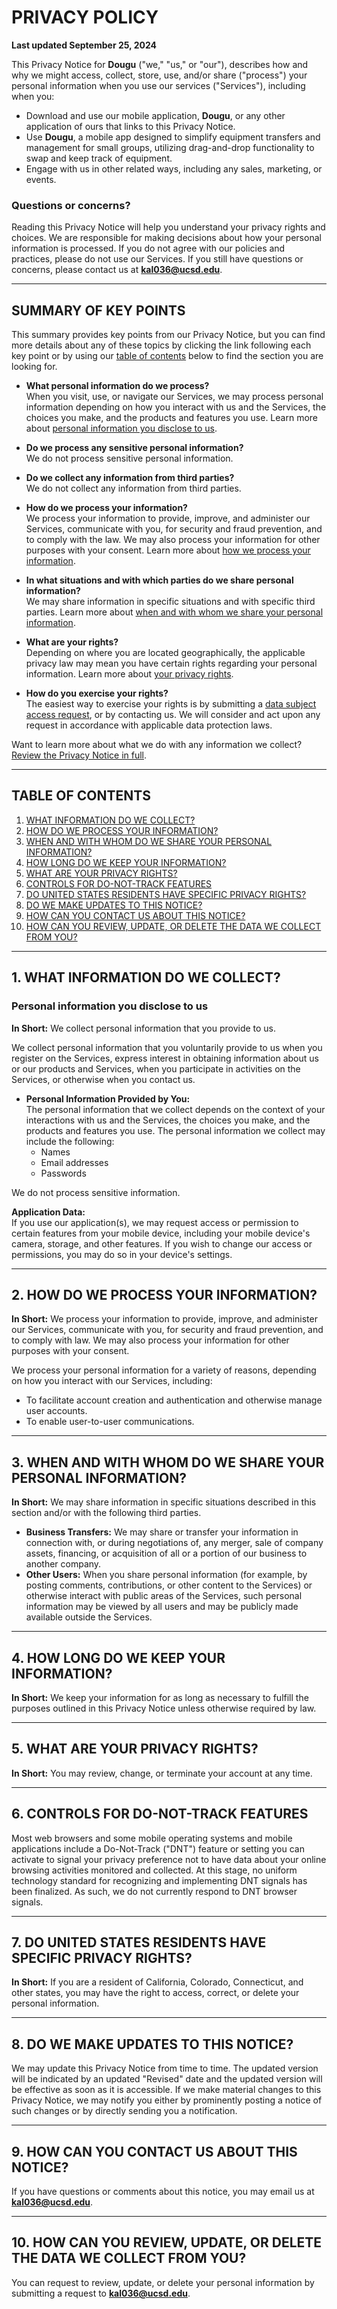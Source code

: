 # PRIVACY POLICY

**Last updated September 25, 2024**

This Privacy Notice for **Dougu** ("we," "us," or "our"), describes how and why we might access, collect, store, use, and/or share ("process") your personal information when you use our services ("Services"), including when you:

- Download and use our mobile application, **Dougu**, or any other application of ours that links to this Privacy Notice.
- Use **Dougu**, a mobile app designed to simplify equipment transfers and management for small groups, utilizing drag-and-drop functionality to swap and keep track of equipment.
- Engage with us in other related ways, including any sales, marketing, or events.

### Questions or concerns?
Reading this Privacy Notice will help you understand your privacy rights and choices. We are responsible for making decisions about how your personal information is processed. If you do not agree with our policies and practices, please do not use our Services. If you still have questions or concerns, please contact us at **kal036@ucsd.edu**.

---

## SUMMARY OF KEY POINTS

This summary provides key points from our Privacy Notice, but you can find more details about any of these topics by clicking the link following each key point or by using our [table of contents](#toc) below to find the section you are looking for.

- **What personal information do we process?**  
  When you visit, use, or navigate our Services, we may process personal information depending on how you interact with us and the Services, the choices you make, and the products and features you use. Learn more about [personal information you disclose to us](#personalinfo).

- **Do we process any sensitive personal information?**  
  We do not process sensitive personal information.

- **Do we collect any information from third parties?**  
  We do not collect any information from third parties.

- **How do we process your information?**  
  We process your information to provide, improve, and administer our Services, communicate with you, for security and fraud prevention, and to comply with the law. We may also process your information for other purposes with your consent. Learn more about [how we process your information](#infouse).

- **In what situations and with which parties do we share personal information?**  
  We may share information in specific situations and with specific third parties. Learn more about [when and with whom we share your personal information](#whoshare).

- **What are your rights?**  
  Depending on where you are located geographically, the applicable privacy law may mean you have certain rights regarding your personal information. Learn more about [your privacy rights](#privacyrights).

- **How do you exercise your rights?**  
  The easiest way to exercise your rights is by submitting a [data subject access request](https://app.termly.io/notify/d1835b59-24ba-4d32-bff2-d78cd406508f), or by contacting us. We will consider and act upon any request in accordance with applicable data protection laws.

Want to learn more about what we do with any information we collect?  
[Review the Privacy Notice in full](#toc).

---

## TABLE OF CONTENTS

1. [WHAT INFORMATION DO WE COLLECT?](#infocollect)
2. [HOW DO WE PROCESS YOUR INFORMATION?](#infouse)
3. [WHEN AND WITH WHOM DO WE SHARE YOUR PERSONAL INFORMATION?](#whoshare)
4. [HOW LONG DO WE KEEP YOUR INFORMATION?](#inforetain)
5. [WHAT ARE YOUR PRIVACY RIGHTS?](#privacyrights)
6. [CONTROLS FOR DO-NOT-TRACK FEATURES](#DNT)
7. [DO UNITED STATES RESIDENTS HAVE SPECIFIC PRIVACY RIGHTS?](#uslaws)
8. [DO WE MAKE UPDATES TO THIS NOTICE?](#policyupdates)
9. [HOW CAN YOU CONTACT US ABOUT THIS NOTICE?](#contact)
10. [HOW CAN YOU REVIEW, UPDATE, OR DELETE THE DATA WE COLLECT FROM YOU?](#request)

---

## 1. WHAT INFORMATION DO WE COLLECT?

### Personal information you disclose to us
**In Short:** We collect personal information that you provide to us.

We collect personal information that you voluntarily provide to us when you register on the Services, express interest in obtaining information about us or our products and Services, when you participate in activities on the Services, or otherwise when you contact us.

- **Personal Information Provided by You:**  
  The personal information that we collect depends on the context of your interactions with us and the Services, the choices you make, and the products and features you use. The personal information we collect may include the following:
  - Names
  - Email addresses
  - Passwords

We do not process sensitive information.

**Application Data:**  
If you use our application(s), we may request access or permission to certain features from your mobile device, including your mobile device's camera, storage, and other features. If you wish to change our access or permissions, you may do so in your device's settings.

---

## 2. HOW DO WE PROCESS YOUR INFORMATION?

**In Short:** We process your information to provide, improve, and administer our Services, communicate with you, for security and fraud prevention, and to comply with law. We may also process your information for other purposes with your consent.

We process your personal information for a variety of reasons, depending on how you interact with our Services, including:

- To facilitate account creation and authentication and otherwise manage user accounts.
- To enable user-to-user communications.

---

## 3. WHEN AND WITH WHOM DO WE SHARE YOUR PERSONAL INFORMATION?

**In Short:** We may share information in specific situations described in this section and/or with the following third parties.

- **Business Transfers:** We may share or transfer your information in connection with, or during negotiations of, any merger, sale of company assets, financing, or acquisition of all or a portion of our business to another company.
- **Other Users:** When you share personal information (for example, by posting comments, contributions, or other content to the Services) or otherwise interact with public areas of the Services, such personal information may be viewed by all users and may be publicly made available outside the Services.

---

## 4. HOW LONG DO WE KEEP YOUR INFORMATION?

**In Short:** We keep your information for as long as necessary to fulfill the purposes outlined in this Privacy Notice unless otherwise required by law.

---

## 5. WHAT ARE YOUR PRIVACY RIGHTS?

**In Short:** You may review, change, or terminate your account at any time.

---

## 6. CONTROLS FOR DO-NOT-TRACK FEATURES

Most web browsers and some mobile operating systems and mobile applications include a Do-Not-Track ("DNT") feature or setting you can activate to signal your privacy preference not to have data about your online browsing activities monitored and collected. At this stage, no uniform technology standard for recognizing and implementing DNT signals has been finalized. As such, we do not currently respond to DNT browser signals.

---

## 7. DO UNITED STATES RESIDENTS HAVE SPECIFIC PRIVACY RIGHTS?

**In Short:** If you are a resident of California, Colorado, Connecticut, and other states, you may have the right to access, correct, or delete your personal information.

---

## 8. DO WE MAKE UPDATES TO THIS NOTICE?

We may update this Privacy Notice from time to time. The updated version will be indicated by an updated "Revised" date and the updated version will be effective as soon as it is accessible. If we make material changes to this Privacy Notice, we may notify you either by prominently posting a notice of such changes or by directly sending you a notification.

---

## 9. HOW CAN YOU CONTACT US ABOUT THIS NOTICE?

If you have questions or comments about this notice, you may email us at **kal036@ucsd.edu**.

---

## 10. HOW CAN YOU REVIEW, UPDATE, OR DELETE THE DATA WE COLLECT FROM YOU?

You can request to review, update, or delete your personal information by submitting a request to **kal036@ucsd.edu**.

